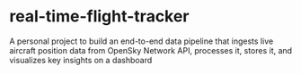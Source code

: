 # real-time-flight-tracker
A personal project to build an end-to-end data pipeline that ingests live aircraft position data from OpenSky Network API, processes it, stores it, and visualizes key insights on a dashboard
